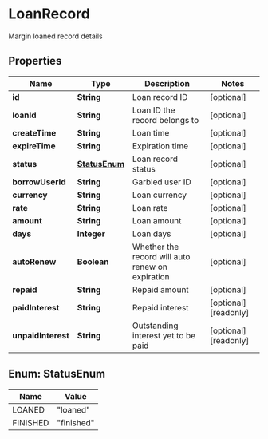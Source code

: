 

# LoanRecord

Margin loaned record details
## Properties

Name | Type | Description | Notes
------------ | ------------- | ------------- | -------------
**id** | **String** | Loan record ID |  [optional]
**loanId** | **String** | Loan ID the record belongs to |  [optional]
**createTime** | **String** | Loan time |  [optional]
**expireTime** | **String** | Expiration time |  [optional]
**status** | [**StatusEnum**](#StatusEnum) | Loan record status |  [optional]
**borrowUserId** | **String** | Garbled user ID |  [optional]
**currency** | **String** | Loan currency |  [optional]
**rate** | **String** | Loan rate |  [optional]
**amount** | **String** | Loan amount |  [optional]
**days** | **Integer** | Loan days |  [optional]
**autoRenew** | **Boolean** | Whether the record will auto renew on expiration |  [optional]
**repaid** | **String** | Repaid amount |  [optional]
**paidInterest** | **String** | Repaid interest |  [optional] [readonly]
**unpaidInterest** | **String** | Outstanding interest yet to be paid |  [optional] [readonly]



## Enum: StatusEnum

Name | Value
---- | -----
LOANED | &quot;loaned&quot;
FINISHED | &quot;finished&quot;




